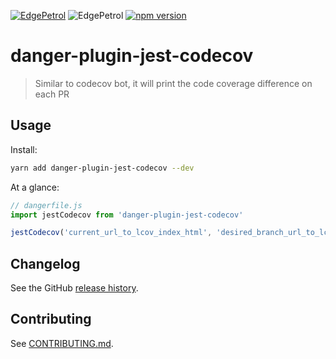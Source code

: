 [![EdgePetrol](https://circleci.com/gh/EdgePetrol/danger-plugin-jest-codecov.svg?style=shield)](https://app.circleci.com/pipelines/github/EdgePetrol/danger-plugin-jest-codecov)
![EdgePetrol](https://github.com/EdgePetrol/coverage/blob/master/danger-plugin-jest-codecov/master/badge.svg)
[![npm version](https://badge.fury.io/js/danger-plugin-jest-codecov.svg)](https://badge.fury.io/js/danger-plugin-jest-codecov)

# danger-plugin-jest-codecov

> Similar to codecov bot, it will print the code coverage difference on each PR

## Usage

Install:

```sh
yarn add danger-plugin-jest-codecov --dev
```

At a glance:

```js
// dangerfile.js
import jestCodecov from 'danger-plugin-jest-codecov'

jestCodecov('current_url_to_lcov_index_html', 'desired_branch_url_to_lcov_index_html')
```
## Changelog

See the GitHub [release history](https://github.com/EdgePetrol/danger-plugin-jest-codecov/releases).

## Contributing

See [CONTRIBUTING.md](CONTRIBUTING.md).
